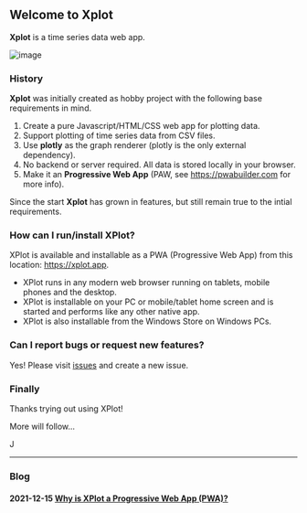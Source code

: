 ## Welcome to Xplot

**Xplot** is a time series data web app.

![image](https://user-images.githubusercontent.com/805898/140074187-69517649-ccc5-4638-b12c-1dd774afe49f.png)

### History
**Xplot** was initially created as hobby project with the following base requirements in mind.

1. Create a pure Javascript/HTML/CSS web app for plotting data.
2. Support plotting of time series data from CSV files.
3. Use **plotly** as the graph renderer (plotly is the only external dependency).
4. No backend or server required. All data is stored locally in your browser.
5. Make it an **Progressive Web App** (PAW, see https://pwabuilder.com for more info).

Since the start **Xplot** has grown in features, but still remain true to the intial requirements.

### How can I run/install XPlot?

XPlot is available and installable as a PWA (Progressive Web App) from this location: https://xplot.app.

- XPlot runs in any modern web browser running on tablets, mobile phones and the desktop.
- XPlot is installable on your PC or mobile/tablet home screen and is started and performs like any other native app.
- XPlot is also installable from the Windows Store on Windows PCs.

### Can I report bugs or request new features?

Yes! Please visit [issues](https://github.com/izaxon/xplot/issues) and create a new issue.

### Finally

Thanks trying out using XPlot! 

More will follow...

J

-----
### Blog
#### 2021-12-15 [Why is XPlot a Progressive Web App (PWA)?](why_pwa.md)
